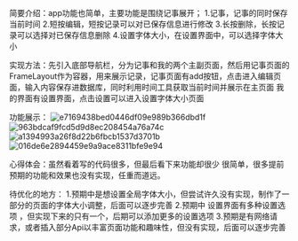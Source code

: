 简要介绍：app功能也简单，主要功能是围绕记事展开；
        1.记事，记事的同时保存当前时间
        2.短按编辑，短按记录可以对已保存信息进行修改
        3.长按删除，长按记录可以选择对已保存信息删除
        4.设置字体大小，在设置界面中，可以选择字体大小

实现方法：先引入底部导航栏，分为记事和我的两个主副页面，然后用记事页面的FrameLayout作为容器，用来展示记录，记事页面有add按钮，点击进入编辑页面，输入内容保存进数据库，同时利用时间工具获取当前时间并展示在主页面
我的界面有设置界面，点击设置可以进入设置字体大小页面

功能展示：
![e7169438bed0446df09e989b366dbd1f](https://github.com/user-attachments/assets/5a3cea1a-5dcc-4370-88ea-21c0b8ccc101)
![963bdcaf9fcd5d9d8ec208454a76a74c](https://github.com/user-attachments/assets/f3255b8e-ad76-40d0-a706-900a720e056f)
![a1394993a26f8d22b6fbcb1537d3701b](https://github.com/user-attachments/assets/889333f1-82a9-479d-8b80-31d974b68aef)
![016de6e2894459e9a9ace8311bfe9e94](https://github.com/user-attachments/assets/8aa01c3b-2d72-4b48-8772-0d5d796720e5)

心得体会：虽然看着写的代码很多，但最后看下来功能却很少 很简单，很多提前预期的功能和效果也没有实现，任重而道远。

待优化的地方：
        1.预期中是想设置全局字体大小，但尝试许久没有实现，制作了一部分的页面的字体大小调整，后面可以逐步完善
        2.预期中 设置界面有多种设置选项 ，但实现下来的只有一个，后期可以添加更多的设置选项
        3.预期是有网络请求，或者插入部分Api以丰富页面功能和趣味性，但没有实现，后面可以逐步完善
